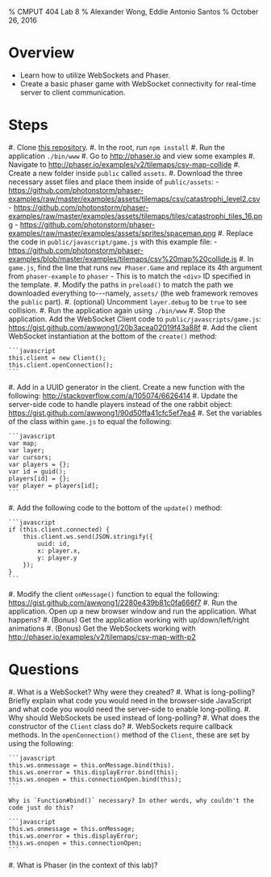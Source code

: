 % CMPUT 404 Lab 8
% Alexander Wong, Eddie Antonio Santos
% October 26, 2016

# Overview

 - Learn how to utilize WebSockets and Phaser.
 - Create a basic phaser game with WebSocket connectivity for real-time server to client communication.

[Phaser]: http://phaser.io/

# Steps

 #. Clone [this repository](https://github.com/eddieantonio/CMPUT404-lab-8).
 #. In the root, run `npm install`
 #. Run the application `./bin/www`
 #. Go to <http://phaser.io> and view some examples
 #. Navigate to <http://phaser.io/examples/v2/tilemaps/csv-map-collide>
 #. Create a new folder inside `public` called `assets`.
 #. Download the three necessary asset files and place them inside of `public/assets`:
    - <https://github.com/photonstorm/phaser-examples/raw/master/examples/assets/tilemaps/csv/catastrophi_level2.csv>
    - <https://github.com/photonstorm/phaser-examples/raw/master/examples/assets/tilemaps/tiles/catastrophi_tiles_16.png>
    - <https://github.com/photonstorm/phaser-examples/raw/master/examples/assets/sprites/spaceman.png>
 #. Replace the code in `public/javascript/game.js` with this example
    file:
    - <https://github.com/photonstorm/phaser-examples/blob/master/examples/tilemaps/csv%20map%20collide.js>
 #. In `game.js`, find the line that runs `new Phaser.Game` and replace
    its 4th argument from `phaser-example` to `phaser`
    - This is to match the `<div>` ID specified in the template.
 #. Modify the paths in  `preload()` to match the path we downloaded everything
    to---namely, `assets/` (the web framework removes the `public` part).
 #. (optional) Uncomment `layer.debug` to be `true` to see collision.
 #. Run the application again using `./bin/www`
 #. Stop the application. Add the WebSocket Client code to
    `public/javascripts/game.js`: <https://gist.github.com/awwong1/20b3acea02019f43a88f>
 #. Add the client WebSocket instantiation at the bottom of the `create()` method:

    ```javascript
    this.client = new Client();
    this.client.openConnection();
    ```
 #. Add in a UUID generator in the client. Create a new function with
    the following: <http://stackoverflow.com/a/105074/6626414>
 #. Update the server-side code to handle players instead of the one
    rabbit object: <https://gist.github.com/awwong1/90d50ffa41cfc5ef7ea4>
 #. Set the variables of the class within `game.js` to equal the
    following:

    ```javascript
    var map;
    var layer;
    var cursors;
    var players = {};
    var id = guid();
    players[id] = {};
    var player = players[id];
    ```

 #. Add the following code to the bottom of the `update()` method:

    ```javascript
    if (this.client.connected) {
        this.client.ws.send(JSON.stringify({
            uuid: id,
            x: player.x,
            y: player.y
        });
    }
    ```

 #. Modify the client `onMessage()` function to equal the following:
    <https://gist.github.com/awwong1/2280e439b81c0fa666f7>
 #. Run the application. Open up a new browser window and run the
    application. What happens?
 #. (Bonus) Get the application working with up/down/left/right
    animations
 #. (Bonus) Get the WebSockets working with
    <http://phaser.io/examples/v2/tilemaps/csv-map-with-p2>

# Questions

 #. What is a WebSocket? Why were they created?
 #. What is long-polling? Briefly explain what code you would need in
    the browser-side JavaScript and what code you would need the
    server-side to enable long-polling.
 #. Why should WebSockets be used instead of long-polling?
 #. What does the constructor of the `Client` class do?
 #. WebSockets require callback methods. In the `openConnection()`
    method of the `Client`, these are set by using the following:

    ```javascript
    this.ws.onmessage = this.onMessage.bind(this).
    this.ws.onerror = this.displayError.bind(this);
    this.ws.onopen = this.connectionOpen.bind(this);
    ```

    Why is `Function#bind()` necessary? In other words, why couldn't the
    code just do this?

    ```javascript
    this.ws.onmessage = this.onMessage;
    this.ws.onerror = this.displayError;
    this.ws.onopen = this.connectionOpen;
    ```

 #. What is Phaser (in the context of this lab)?
